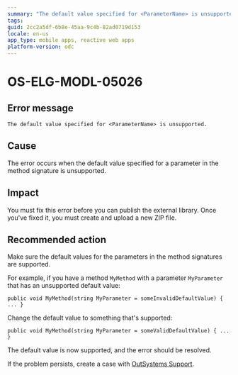 ```yaml
---
summary: "The default value specified for <ParameterName> is unsupported."
tags:
guid: 2cc2a5df-6b8e-45aa-9c4b-82ad0719d153
locale: en-us
app_type: mobile apps, reactive web apps
platform-version: odc
---
```


# OS-ELG-MODL-05026

## Error message

`The default value specified for <ParameterName> is unsupported.`

## Cause

The error occurs when the default value specified for a parameter in the method signature is unsupported.

## Impact

You must fix this error before you can publish the external library. Once you've fixed it, you must create and upload a new ZIP file.

## Recommended action

Make sure the default values for the parameters in the method signatures are supported.

For example, if you have a method `MyMethod` with a parameter `MyParameter` that has an unsupported default value:

    public void MyMethod(string MyParameter = someInvalidDefaultValue) { ... }

Change the default value to something that's supported:

    public void MyMethod(string MyParameter = someValidDefaultValue) { ... }

The default value is now supported, and the error should be resolved.

If the problem persists, create a case with [OutSystems Support](https://www.outsystems.com/support/portal/open-support-case?ErrorCode=OS-ELG-MODL-05026).
